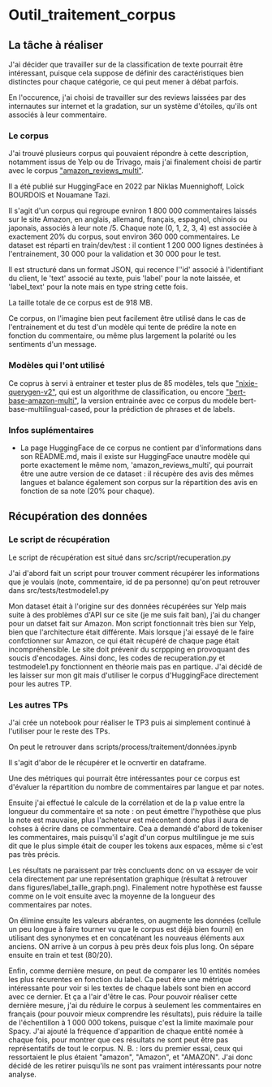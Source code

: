 # Outil_traitement_corpus

## La tâche à réaliser
J'ai décider que travailler sur de la classification de texte pourrait être intéressant, puisque cela suppose de définir des caractéristiques bien distinctes pour chaque catégorie, ce qui peut mener à débat parfois.

En l'occurence, j'ai choisi de travailler sur des reviews laissées par des internautes sur internet et la gradation, sur un système d'étoiles, qu'ils ont associés à leur commentaire.

### Le corpus
J'ai trouvé plusieurs corpus qui pouvaient répondre à cette description, notamment issus de Yelp ou de Trivago, mais j'ai finalement choisi de partir avec le corpus <a href="https://huggingface.co/datasets/mteb/amazon_reviews_multi">"amazon_reviews_multi"</a>. 

Il a été publié sur HuggingFace en 2022 par Niklas Muennighoff, Loïck BOURDOIS  et Nouamane Tazi.

Il s'agit d'un corpus qui regroupe evniron 1 800 000 commentaires laissés sur le site Amazon, en anglais, allemand, français, espagnol, chinois ou japonais, associés à leur note /5. Chaque note (0, 1, 2, 3, 4) est associée à exactement 20% du corpus, sout environ 360 000 commentaires. Le dataset est réparti en train/dev/test : il contient 1 200 000 lignes destinées à l'entrainement, 30 000 pour la validation et 30 000 pour le test.

Il est structuré dans un format JSON, qui recence l''id' associé à l'identifiant du client, le 'text' associé au texte, puis 'label' pour la note laissée, et 'label_text' pour la note mais en type string cette fois.

La taille totale de ce corpus est de 918 MB.

Ce corpus, on l'imagine bien peut facilement être utilisé dans le cas de l'entrainement et du test d'un modèle qui tente de prédire la note en fonction du commentaire, ou même plus largement la polarité ou les sentiments d'un message.

### Modèles qui l'ont utilisé
Ce coprus à servi à entrainer et tester plus de 85 modèles, tels que <a href="https://huggingface.co/nixiesearch/nixie-querygen-v2">"nixie-querygen-v2"</a>, qui est un algorithme de classification, ou encore <a href="https://huggingface.co/arnabdhar/distilbert-base-amazon-multi">"bert-base-amazon-multi"</a>, la version entrainée avec ce corpus du modèle bert-base-multilingual-cased, pour la prédiction de phrases et de labels.

### Infos suplémentaires 
* La page HuggingFace de ce corpus ne contient par d'informations dans son README.md, mais il existe sur HuggingFace unautre modèle qui porte exactement le même nom, 'amazon_reviews_multi', qui pourrait être une autre version de ce dataset : il récupère des avis des mêmes langues et balance également son corpus sur la répartition des avis en fonction de sa note (20% pour chaque).


## Récupération des données  

### Le script de récupération
Le script de récupération est situé dans src/script/recuperation.py

J'ai d'abord fait un script pour trouver comment récupérer les informations que je voulais (note, commentaire, id de pa personne) qu'on peut retrouver dans src/tests/testmodele1.py

Mon dataset était à l'origine sur des données récupérées sur Yelp mais suite à des problèmes d'API sur ce site (je me suis fait ban), j'ai du changer pour un datset fait sur Amazon. Mon script fonctionnait très bien sur Yelp, bien que l'architecture était différente. Mais lorsque j'ai essayé de le faire confctionner sur Amazon, ce qui était récupéré de chaque page était incompréhensible. Le site doit prévenir du scrppping en provoquant des soucis d'encodages.
Ainsi donc, les codes de recuperation.py et testmodele1.py fonctionnent en théorie mais pas en partique. J'ai décidé de les laisser sur mon git mais d'utiliser le corpus d'HuggingFace directement pour les autres TP.

### Les autres TPs
J'ai crée un notebook pour réaliser le TP3 puis ai simplement continué à l'utiliser pour le reste des TPs.

On peut le retrouver dans scripts/process/traitement/données.ipynb

Il s'agit d'abor de le récupérer et le ocnvertir en dataframe.

Une des métriques qui pourrait être intéressantes pour ce corpus est d'évaluer la répartition du nombre de commentaires par langue et par notes.

Ensuite j'ai effectué le calcule de la corrélation et de la p value entre la longueur du commentaire et sa note : on peut émettre l'hypothèse que plus la note est mauvaise, plus l'acheteur est mécontent donc plus il aura de cohses à écrire dans ce commentaire. Cea a demandé d'abord de tokeniser les commentaires, mais puisqu'il s'agit d'un corpus multilingue je me suis dit que le plus simple était de couper les tokens aux espaces, même si c'est pas très précis. 

 Les résultats ne paraissent par très concluents donc on va essayer de voir cela directement par une représentation graphique (résultat à retrouver dans figures/label_taille_graph.png). Finalement notre hypothèse est fausse comme on le voit ensuite avec la moyenne de la longueur des commentaires par notes.

On élimine ensuite les valeurs abérantes, on augmente les données (cellule un peu longue à faire tourner vu que le corpus est déjà bien fourni) en utilisant des synonymes et en concaténant les nouveaus éléments aux anciens. ON arrive à un corpus à peu près deux fois plus long. On sépare ensuite en train et test (80/20).

Enfin, comme dernière mesure, on peut de comparer les 10 entités nomées les plus récurentes en fonction du label. Ca peut être une métrique intéressante pour voir si les textes de chaque labels sont bien en accord avec ce dernier. Et ça a l'air d'être le cas. 
Pour pouvoir réaliser cette dernière mesure, j'ai du réduire le corpus à seulement les commentaires en français (pour pouvoir mieux comprendre les résultats), puis réduire la taille de l'échentillon à 1 000 000 tokens, puisque c'est la limite maximale pour Spacy.
J'ai ajouté la fréquence d'apparition de chaque entité nomée à chaque fois, pour montrer que ces résultats ne sont peut être pas représentatifs de tout le corpus.
N. B. : lors du premier essai, ceux qui ressortaient le plus étaient "amazon", "Amazon", et "AMAZON". J'ai donc décidé de les retirer puisqu'ils ne sont pas vraiment intéressants pour notre analyse.